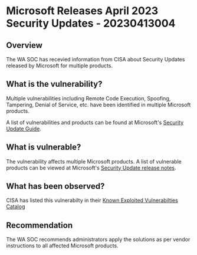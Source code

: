 #  Microsoft Releases April 2023 Security Updates - 20230413004

## Overview
The WA SOC has recevied information from CISA about Security Updates released by Microsoft for multiple products.

## What is the vulnerability?
Multiple vulnerabilities including Remote Code Execution, Spoofing, Tampering, Denial of Service, etc. have been identified in multiple Microsoft products. 

A list of vulnerabilities and products can be found at Microsoft's [Security Update Guide](https://msrc.microsoft.com/update-guide/vulnerability).

## What is vulnerable? 
The vulnerability affects multiple Microsoft products. A list of vulnerable products can be viewed at Microsoft's [Security Update release notes](https://msrc.microsoft.com/update-guide/releaseNote).

## What has been observed?
CISA has listed this vulnerabilty in their [Known Exploited Vulnerabilties Catalog](https://www.cisa.gov/news-events/alerts/2023/04/11/microsoft-releases-april-2023-security-updates) 

## Recommendation
The WA SOC recommends administrators apply the solutions as per vendor instructions to all affected Microsoft products.
